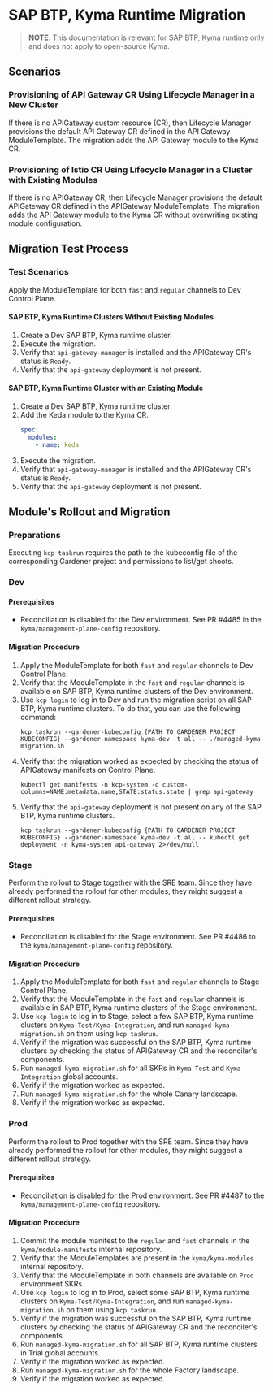 # SAP BTP, Kyma Runtime Migration

> **NOTE**: This documentation is relevant for SAP BTP, Kyma runtime only and does not apply to open-source Kyma.

## Scenarios

### Provisioning of API Gateway CR Using Lifecycle Manager in a New Cluster

If there is no APIGateway custom resource (CR), then Lifecycle Manager provisions the default API Gateway CR defined in the API Gateway ModuleTemplate. The migration
adds the API Gateway module to the Kyma CR.

### Provisioning of Istio CR Using Lifecycle Manager in a Cluster with Existing Modules

If there is no APIGateway CR, then Lifecycle Manager provisions the default APIGateway CR defined in the APIGateway ModuleTemplate. The migration
adds the API Gateway module to the Kyma CR without overwriting existing module configuration.

## Migration Test Process

### Test Scenarios

Apply the ModuleTemplate for both `fast` and `regular` channels to Dev Control Plane.

#### SAP BTP, Kyma Runtime Clusters Without Existing Modules

1. Create a Dev SAP BTP, Kyma runtime cluster.
2. Execute the migration.
3. Verify that `api-gateway-manager` is installed and the APIGateway CR's status is `Ready`.
4. Verify that the `api-gateway` deployment is not present.

#### SAP BTP, Kyma Runtime Cluster with an Existing Module

1. Create a Dev SAP BTP, Kyma runtime cluster.
2. Add the Keda module to the Kyma CR.
   ```yaml
   spec:
     modules:
       - name: keda
   ```
3. Execute the migration.
4. Verify that `api-gateway-manager` is installed and the APIGateway CR's status is `Ready`.
5. Verify that the `api-gateway` deployment is not present.

## Module's Rollout and Migration

### Preparations

Executing `kcp taskrun` requires the path to the kubeconfig file of the corresponding Gardener project and permissions to list/get shoots.

### Dev

#### Prerequisites

- Reconciliation is disabled for the Dev environment. See PR #4485 in the `kyma/management-plane-config` repository.

#### Migration Procedure

1. Apply the ModuleTemplate for both `fast` and `regular` channels to Dev Control Plane.
2. Verify that the ModuleTemplate in the `fast` and `regular` channels is available on SAP BTP, Kyma runtime clusters of the Dev environment.
3. Use `kcp login` to log in to Dev and run the migration script on all SAP BTP, Kyma runtime clusters. To do that, you can use the following command:
   ```shell
   kcp taskrun --gardener-kubeconfig {PATH TO GARDENER PROJECT KUBECONFIG} --gardener-namespace kyma-dev -t all -- ./managed-kyma-migration.sh
   ```
4. Verify that the migration worked as expected by checking the status of APIGateway manifests on Control Plane.
   ```shell
   kubectl get manifests -n kcp-system -o custom-columns=NAME:metadata.name,STATE:status.state | grep api-gateway
   ```
5. Verify that the `api-gateway` deployment is not present on any of the SAP BTP, Kyma runtime clusters.
   ```shell
   kcp taskrun --gardener-kubeconfig {PATH TO GARDENER PROJECT KUBECONFIG} --gardener-namespace kyma-dev -t all -- kubectl get deployment -n kyma-system api-gateway 2>/dev/null
   ```

### Stage

Perform the rollout to Stage together with the SRE team. Since they have already performed the rollout for other modules, they might suggest a different rollout strategy.

#### Prerequisites

- Reconciliation is disabled for the Stage environment. See PR #4486 to the `kyma/management-plane-config` repository.

#### Migration Procedure

1. Apply the ModuleTemplate for both `fast` and `regular` channels to Stage Control Plane.
2. Verify that the ModuleTemplate in the `fast` and `regular` channels is available in SAP BTP, Kyma runtime clusters of the Stage environment.
3. Use `kcp login` to log in to Stage, select a few SAP BTP, Kyma runtime clusters on `Kyma-Test/Kyma-Integration`, and run `managed-kyma-migration.sh` on them using `kcp taskrun`.
4. Verify if the migration was successful on the SAP BTP, Kyma runtime clusters by checking the status of APIGateway CR and the reconciler's components.
5. Run `managed-kyma-migration.sh` for all SKRs in `Kyma-Test` and `Kyma-Integration` global accounts.
6. Verify if the migration worked as expected.
7. Run `managed-kyma-migration.sh` for the whole Canary landscape.
8. Verify if the migration worked as expected.

### Prod

Perform the rollout to Prod together with the SRE team. Since they have already performed the rollout for other modules, they might suggest a different rollout strategy.

#### Prerequisites

- Reconciliation is disabled for the Prod environment. See PR #4487 to the `kyma/management-plane-config` repository.

#### Migration Procedure

1. Commit the module manifest to the `regular` and `fast` channels in the `kyma/module-manifests` internal repository.
2. Verify that the ModuleTemplates are present in the `kyma/kyma-modules` internal repository.
3. Verify that the ModuleTemplate in both channels are available on `Prod` environment SKRs.
4. Use `kcp login` to log in to Prod, select some SAP BTP, Kyma runtime clusters on `Kyma-Test/Kyma-Integration`, and run `managed-kyma-migration.sh` on them using `kcp taskrun`.
5. Verify if the migration was successful on the SAP BTP, Kyma runtime clusters by checking the status of APIGateway CR and the reconciler's components.
6. Run `managed-kyma-migration.sh` for all SAP BTP, Kyma runtime clusters in Trial global accounts.
7. Verify if the migration worked as expected.
8. Run `managed-kyma-migration.sh` for the whole Factory landscape.
9. Verify if the migration worked as expected.
